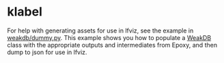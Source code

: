 # klabel

For help with generating assets for use in lfviz, see the example in [weakdb/dummy.py](weakdb/dummy.py).  This example shows you how to populate a [WeakDB](weakdb/weakdb.py) class with the appropriate outputs and intermediates from Epoxy, and then dump to json for use in lfviz.
